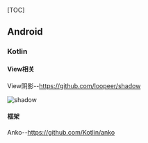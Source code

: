 [TOC]



## Android

### Kotlin

#### View相关

View阴影--https://github.com/loopeer/shadow

![shadow](https://github.com/loopeer/shadow/raw/master/screenshot/shadow_foreground.gif)



#### 框架

Anko--https://github.com/Kotlin/anko

